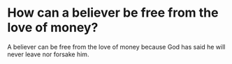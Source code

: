 # How can a believer be free from the love of money?

A believer can be free from the love of money because God has said he will never leave nor forsake him.
